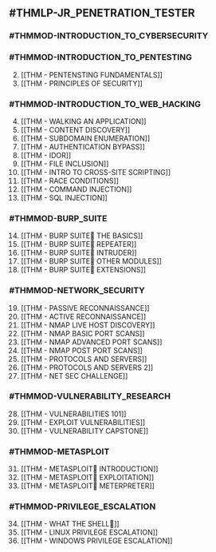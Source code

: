 ## #THMLP-JR_PENETRATION_TESTER

### #THMMOD-INTRODUCTION_TO_CYBERSECURITY



### #THMMOD-INTRODUCTION_TO_PENTESTING 

2. [[THM - PENTENSTING FUNDAMENTALS]]
3. [[THM - PRINCIPLES OF SECURITY]]

### #THMMOD-INTRODUCTION_TO_WEB_HACKING

4. [[THM - WALKING AN APPLICATION]]
5. [[THM - CONTENT DISCOVERY]]
6. [[THM - SUBDOMAIN ENUMERATION]]
7. [[THM - AUTHENTICATION BYPASS]]
8. [[THM - IDOR]]
9. [[THM - FILE INCLUSION]]
10. [[THM - INTRO TO CROSS-SITE SCRIPTING]]
11. [[THM - RACE CONDITIONS]]
12. [[THM - COMMAND INJECTION]]
13. [[THM - SQL INJECTION]]

### #THMMOD-BURP_SUITE

14. [[THM - BURP SUITE THE BASICS]]
15. [[THM - BURP SUITE REPEATER]]
16. [[THM - BURP SUITE INTRUDER]]
17. [[THM - BURP SUITE OTHER MODULES]]
18. [[THM - BURP SUITE EXTENSIONS]]

### #THMMOD-NETWORK_SECURITY

19. [[THM - PASSIVE RECONNAISSANCE]]
20. [[THM - ACTIVE RECONNAISSANCE]]
21. [[THM - NMAP LIVE HOST DISCOVERY]]
22. [[THM - NMAP BASIC PORT SCANS]]
23. [[THM - NMAP ADVANCED PORT SCANS]]
24. [[THM - NMAP POST PORT SCANS]]
25. [[THM - PROTOCOLS AND SERVERS]]
26. [[THM - PROTOCOLS AND SERVERS 2]]
27. [[THM - NET SEC CHALLENGE]]

### #THMMOD-VULNERABILITY_RESEARCH

28. [[THM - VULNERABILITIES 101]]
29. [[THM - EXPLOIT VULNERABILITIES]]
30. [[THM - VULNERABILITY CAPSTONE]]

### #THMMOD-METASPLOIT

31. [[THM - METASPLOIT INTRODUCTION]]
32. [[THM - METASPLOIT EXPLOITATION]]
33. [[THM - METASPLOIT METERPRETER]]

### #THMMOD-PRIVILEGE_ESCALATION

34. [[THM - WHAT THE SHELL]]
35. [[THM - LINUX PRIVILEGE ESCALATION]]
36. [[THM - WINDOWS PRIVILEGE ESCALATION]]
